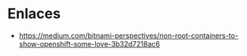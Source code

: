 # Enlaces

* https://medium.com/bitnami-perspectives/non-root-containers-to-show-openshift-some-love-3b32d7218ac6
